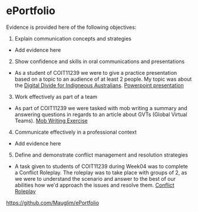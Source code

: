 # ePortfolio
Evidence is provided here of the following objectives:
1. Explain communication concepts and strategies
  - Add evidence here
2. Show confidence and skills in oral communications and presentations
  - As a student of COIT11239 we were to give a practice presentation based on a topic to an audience of at least 2 people. My topic was about the [Digital Divide for Indigneous Australians](Practice%20Presentation.m4v).   [Powerpoint presentation](Digital%20Divide%20for%20Indigenous%20Australians.pptx)
3. Work effectively as part of a team
  - As part of COIT11239 we were tasked with mob writing a summary and answering questions in regards to an article about GVTs (Global Virtual Teams). [Mob Writing Exercise](COIT11239%20Mob%20Writing.docx)
4. Communicate effectively in a professional context
  - Add evidence here
5. Define and demonstrate conflict management and resolution strategies
  - A task given to students of COIT11239 during Week04 was to complete a Conflict Roleplay. The roleplay was to take place with groups of 2, as we were to understand the scenario and answer to the best of our abilities how we'd approach the issues and resolve them. [Conflict Roleplay](Wk4%20Conflict%20Scenario%20Finished.docx)

https://github.com/Mauglim/ePortfolio
